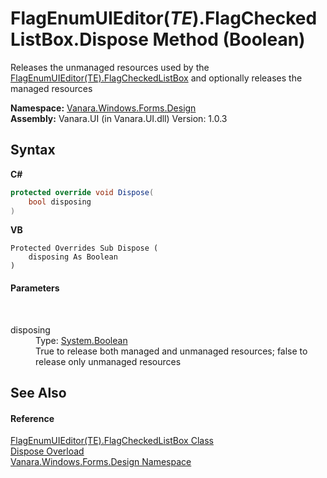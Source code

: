 # FlagEnumUIEditor(*TE*).FlagCheckedListBox.Dispose Method (Boolean)
 

Releases the unmanaged resources used by the <a href="879ac561-8c1b-1cd3-8d12-92d09d484621">FlagEnumUIEditor(TE).FlagCheckedListBox</a> and optionally releases the managed resources

**Namespace:**&nbsp;<a href="47183544-7c44-c1e2-cf57-c68e49a55933">Vanara.Windows.Forms.Design</a><br />**Assembly:**&nbsp;Vanara.UI (in Vanara.UI.dll) Version: 1.0.3

## Syntax

**C#**<br />
``` C#
protected override void Dispose(
	bool disposing
)
```

**VB**<br />
``` VB
Protected Overrides Sub Dispose ( 
	disposing As Boolean
)
```


#### Parameters
&nbsp;<dl><dt>disposing</dt><dd>Type: <a href="http://msdn2.microsoft.com/en-us/library/a28wyd50" target="_blank">System.Boolean</a><br />True to release both managed and unmanaged resources; false to release only unmanaged resources</dd></dl>

## See Also


#### Reference
<a href="879ac561-8c1b-1cd3-8d12-92d09d484621">FlagEnumUIEditor(TE).FlagCheckedListBox Class</a><br /><a href="3805b027-06f6-0bd8-fce9-77655b88b2ca">Dispose Overload</a><br /><a href="47183544-7c44-c1e2-cf57-c68e49a55933">Vanara.Windows.Forms.Design Namespace</a><br />